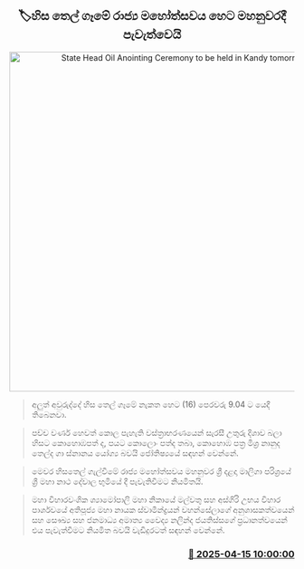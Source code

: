 <p align='center'><b><h2 align='center' title='State Head Oil Anointing Ceremony to be held in Kandy tomorrow'>🏷හිස තෙල් ගෑමේ රාජ්‍ය මහෝත්සවය හෙට මහනුවරදී පැවැත්වෙයි</h2></b></p>
<p align='center'><img src='https://helakuru.sgp1.cdn.digitaloceanspaces.com/esana/images/lib/hisa-thel-2025.jpg' width='600' alt='State Head Oil Anointing Ceremony to be held in Kandy tomorrow'></p>

> අලුත් අවුරුද්දේ හිස තෙල් ගෑමේ නැකත හෙට (16) පෙරවරු 9.04 ට යෙදී තිබෙනවා.

> පච්ච වර්ණ හෙවත් කොල පැහැති වස්ත්‍රාභරණයෙන් සැරසී උතුරු දිශාව බලා හිසට කොහොඹපත් ද, පයට කොලොං පත්ද තබා, කොහොඹ පත්‍ර මිශ්‍ර නානුද තෙල්ද ගා ස්නානය යෝග්‍ය බවයි ජෝතිෂ්‍යයේ ස﻿ඳහන් වෙන්නේ.

> මෙවර හිසතෙල් ගැල්වීමේ රාජ්‍ය මහෝත්සවය මහනුවර ශ්‍රී දළදා මාලිගා පරිශ්‍රයේ ශ්‍රී මහා නාථ දේවාල භුමියේ දී පැවැතිවීමට නියමිතයි.

> මහා විහාරවංශික ශ්‍යාමෝපාලි මහා නිකායේ මල්වතු සහ අස්ගිරි උභය විහාර පාර්ශවයේ අතිපූජ්‍ය මහා නායක ස්වාමීන්ද්‍රයන් වහන්සේලාගේ අනුශාසකත්වයෙන් සහ සෞඛ්‍ය සහ ජනමාධ්‍ය අමාත්‍ය වෛද්‍ය නලින්ද ජයතිස්සගේ ප්‍රධානත්වයෙන් එය පැවැත්වීමට නියමිත බවයි වැඩිදුරටත් සඳහන් වෙන්නේ.



<h3 align='right'><a href='https://www.helakuru.lk/esana/p/109235/'>📅 2025-04-15 10:00:00</a></h3>
